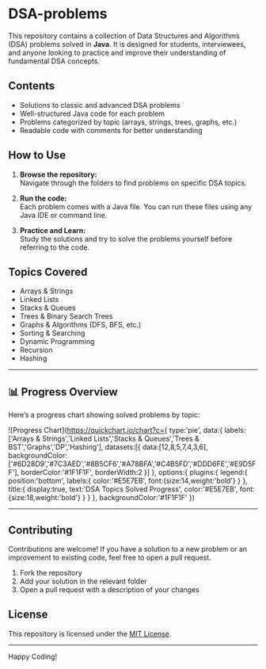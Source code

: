 # DSA-problems

This repository contains a collection of Data Structures and Algorithms (DSA) problems solved in **Java**. It is designed for students, interviewees, and anyone looking to practice and improve their understanding of fundamental DSA concepts.

## Contents

- Solutions to classic and advanced DSA problems
- Well-structured Java code for each problem
- Problems categorized by topic (arrays, strings, trees, graphs, etc.)
- Readable code with comments for better understanding

## How to Use

1. **Browse the repository:**  
   Navigate through the folders to find problems on specific DSA topics.

2. **Run the code:**  
   Each problem comes with a Java file. You can run these files using any Java IDE or command line.

3. **Practice and Learn:**  
   Study the solutions and try to solve the problems yourself before referring to the code.

## Topics Covered

- Arrays & Strings
- Linked Lists
- Stacks & Queues
- Trees & Binary Search Trees
- Graphs & Algorithms (DFS, BFS, etc.)
- Sorting & Searching
- Dynamic Programming
- Recursion
- Hashing

---

## 📊 Progress Overview  

Here’s a progress chart showing solved problems by topic:  

<!--chart-start-->
![Progress Chart](https://quickchart.io/chart?c={
  type:'pie',
  data:{
    labels:['Arrays & Strings','Linked Lists','Stacks & Queues','Trees & BST','Graphs','DP','Hashing'],
    datasets:[{
      data:[12,8,5,7,4,3,6],
      backgroundColor:['#6D28D9','#7C3AED','#8B5CF6','#A78BFA','#C4B5FD','#DDD6FE','#E9D5FF'],
      borderColor:'#1F1F1F',
      borderWidth:2
    }]
  },
  options:{
    plugins:{
      legend:{
        position:'bottom',
        labels:{
          color:'#E5E7EB',
          font:{size:14,weight:'bold'}
        }
      },
      title:{
        display:true,
        text:'DSA Topics Solved Progress',
        color:'#E5E7EB',
        font:{size:18,weight:'bold'}
      }
    }
  },
  backgroundColor:'#1F1F1F'
})
<!--chart-end-->

---

## Contributing

Contributions are welcome! If you have a solution to a new problem or an improvement to existing code, feel free to open a pull request.

1. Fork the repository
2. Add your solution in the relevant folder
3. Open a pull request with a description of your changes

## License

This repository is licensed under the [MIT License](LICENSE).

---

Happy Coding!
